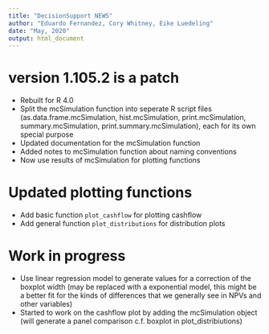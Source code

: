 ```yaml
---
title: "DecisionSupport NEWS"
author: "Eduardo Fernandez, Cory Whitney, Eike Luedeling"
date: "May, 2020"
output: html_document
---
```


# version 1.105.2 is a patch
- Rebuilt for R 4.0
- Split the mcSimulation function into seperate R script files (as.data.frame.mcSimulation, hist.mcSimulation, print.mcSimulation, summary.mcSimulation, print.summary.mcSimulation), each for its own special purpose
- Updated documentation for the mcSimulation function
- Added notes to mcSimulation function about naming conventions 
- Now use results of mcSimulation for plotting functions

# Updated plotting functions
- Add basic function `plot_cashflow` for plotting cashflow 
- Add general function `plot_distributions` for distribution plots 

# Work in progress
- Use linear regression model to generate values for a correction of the boxplot width (may be replaced with a exponential model, this might be a better fit for the kinds of differences that we generally see in NPVs and other variables)
- Started to work on the cashflow plot by adding the mcSimulation object (will generate a panel comparison c.f. boxplot in plot_distribiutions)
